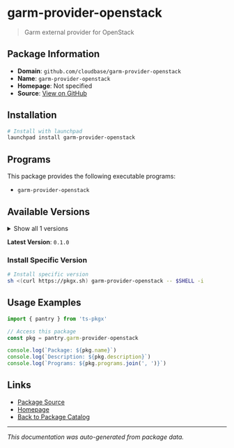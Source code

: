 # garm-provider-openstack

> Garm external provider for OpenStack

## Package Information

- **Domain**: `github.com/cloudbase/garm-provider-openstack`
- **Name**: `garm-provider-openstack`
- **Homepage**: Not specified
- **Source**: [View on GitHub](https://github.com/pkgxdev/pantry/tree/main/projects/github.com/cloudbase/garm-provider-openstack/package.yml)

## Installation

```bash
# Install with launchpad
launchpad install garm-provider-openstack
```

## Programs

This package provides the following executable programs:

- `garm-provider-openstack`

## Available Versions

<details>
<summary>Show all 1 versions</summary>

- `0.1.0`

</details>

**Latest Version**: `0.1.0`

### Install Specific Version

```bash
# Install specific version
sh <(curl https://pkgx.sh) garm-provider-openstack -- $SHELL -i
```

## Usage Examples

```typescript
import { pantry } from 'ts-pkgx'

// Access this package
const pkg = pantry.garm-provider-openstack

console.log(`Package: ${pkg.name}`)
console.log(`Description: ${pkg.description}`)
console.log(`Programs: ${pkg.programs.join(', ')}`)
```

## Links

- [Package Source](https://github.com/pkgxdev/pantry/tree/main/projects/github.com/cloudbase/garm-provider-openstack/package.yml)
- [Homepage](#)
- [Back to Package Catalog](../../../package-catalog.md)

---

*This documentation was auto-generated from package data.*
